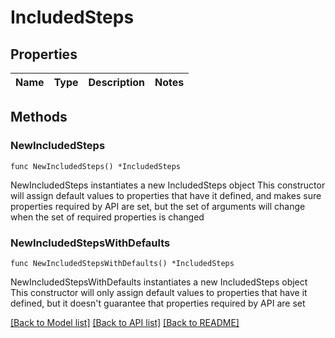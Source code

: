 # IncludedSteps

## Properties

Name | Type | Description | Notes
------------ | ------------- | ------------- | -------------

## Methods

### NewIncludedSteps

`func NewIncludedSteps() *IncludedSteps`

NewIncludedSteps instantiates a new IncludedSteps object
This constructor will assign default values to properties that have it defined,
and makes sure properties required by API are set, but the set of arguments
will change when the set of required properties is changed

### NewIncludedStepsWithDefaults

`func NewIncludedStepsWithDefaults() *IncludedSteps`

NewIncludedStepsWithDefaults instantiates a new IncludedSteps object
This constructor will only assign default values to properties that have it defined,
but it doesn't guarantee that properties required by API are set


[[Back to Model list]](../README.md#documentation-for-models) [[Back to API list]](../README.md#documentation-for-api-endpoints) [[Back to README]](../README.md)


